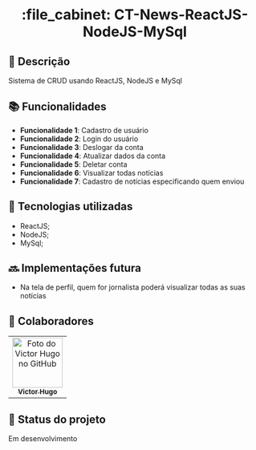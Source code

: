 <h1 align="center">:file_cabinet: CT-News-ReactJS-NodeJS-MySql</h1>

## :memo: Descrição

Sistema de CRUD usando ReactJS, NodeJS e MySql

## :books: Funcionalidades

- <b>Funcionalidade 1</b>: Cadastro de usuário
- <b>Funcionalidade 2</b>: Login do usuário
- <b>Funcionalidade 3</b>: Deslogar da conta
- <b>Funcionalidade 4</b>: Atualizar dados da conta
- <b>Funcionalidade 5</b>: Deletar conta
- <b>Funcionalidade 6</b>: Visualizar todas notícias
- <b>Funcionalidade 7</b>: Cadastro de notícias especificando quem enviou

## :wrench: Tecnologias utilizadas

- ReactJS;
- NodeJS;
- MySql;

## :soon: Implementações futura

- Na tela de perfil, quem for jornalista poderá visualizar todas as suas notícias

## :handshake: Colaboradores

<table>
  <tr>
    <td align="center">
      <a href="http://github.com/Victor-HM">
        <img src="https://avatars.githubusercontent.com/u/73660002?v=4" width="100px;" alt="Foto do Victor Hugo no GitHub"/><br>
        <sub>
          <b>Victor Hugo</b>
        </sub>
      </a>
    </td>
  </tr>
</table>

## :dart: Status do projeto

Em desenvolvimento
